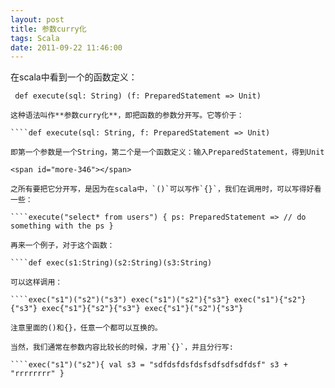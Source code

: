 ```yaml
---
layout: post
title: 参数curry化
tags: Scala
date: 2011-09-22 11:46:00
---
```


在scala中看到一个的函数定义：

     def execute(sql: String) (f: PreparedStatement => Unit)

    这种语法叫作**参数curry化**，即把函数的参数分开写。它等价于：

    ````def execute(sql: String, f: PreparedStatement => Unit)

    即第一个参数是一个String，第二个是一个函数定义：输入PreparedStatement，得到Unit

    <span id="more-346"></span>

    之所有要把它分开写，是因为在scala中，`()`可以写作`{}`，我们在调用时，可以写得好看一些：

    ````execute("select* from users") { ps: PreparedStatement => // do something with the ps }

    再来一个例子，对于这个函数：

    ````def exec(s1:String)(s2:String)(s3:String)

    可以这样调用：

    ````exec("s1")("s2")("s3") exec("s1")("s2"){"s3"} exec("s1"){"s2"}{"s3"} exec{"s1"}{"s2"}{"s3"} exec{"s1"}("s2"){"s3"}

    注意里面的()和{}，任意一个都可以互换的。

    当然，我们通常在参数内容比较长的时候，才用`{}`，并且分行写:

    ````exec("s1")("s2"){ val s3 = "sdfdsfdsfdsfsdfsdfsdfdsf" s3 + "rrrrrrrr" }

